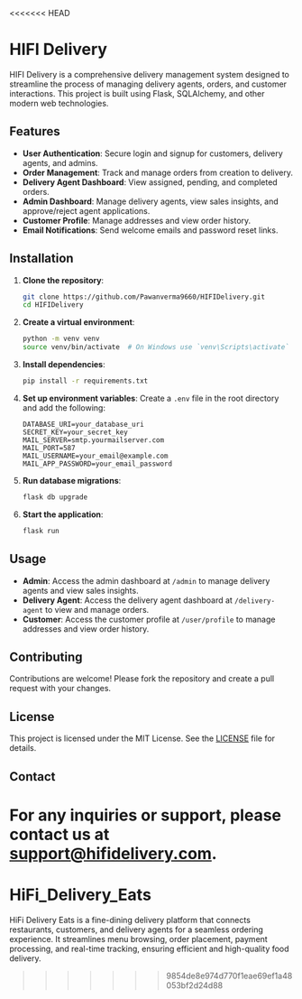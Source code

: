 <<<<<<< HEAD
# HIFI Delivery

HIFI Delivery is a comprehensive delivery management system designed to streamline the process of managing delivery agents, orders, and customer interactions. This project is built using Flask, SQLAlchemy, and other modern web technologies.

## Features

- **User Authentication**: Secure login and signup for customers, delivery agents, and admins.
- **Order Management**: Track and manage orders from creation to delivery.
- **Delivery Agent Dashboard**: View assigned, pending, and completed orders.
- **Admin Dashboard**: Manage delivery agents, view sales insights, and approve/reject agent applications.
- **Customer Profile**: Manage addresses and view order history.
- **Email Notifications**: Send welcome emails and password reset links.

## Installation

1. **Clone the repository**:
    ```bash
    git clone https://github.com/Pawanverma9660/HIFIDelivery.git
    cd HIFIDelivery
    ```

2. **Create a virtual environment**:
    ```bash
    python -m venv venv
    source venv/bin/activate  # On Windows use `venv\Scripts\activate`
    ```

3. **Install dependencies**:
    ```bash
    pip install -r requirements.txt
    ```

4. **Set up environment variables**:
    Create a `.env` file in the root directory and add the following:
    ```env
    DATABASE_URI=your_database_uri
    SECRET_KEY=your_secret_key
    MAIL_SERVER=smtp.yourmailserver.com
    MAIL_PORT=587
    MAIL_USERNAME=your_email@example.com
    MAIL_APP_PASSWORD=your_email_password
    ```

5. **Run database migrations**:
    ```bash
    flask db upgrade
    ```

6. **Start the application**:
    ```bash
    flask run
    ```

## Usage

- **Admin**: Access the admin dashboard at `/admin` to manage delivery agents and view sales insights.
- **Delivery Agent**: Access the delivery agent dashboard at `/delivery-agent` to view and manage orders.
- **Customer**: Access the customer profile at `/user/profile` to manage addresses and view order history.

## Contributing

Contributions are welcome! Please fork the repository and create a pull request with your changes.

## License

This project is licensed under the MIT License. See the [LICENSE](LICENSE) file for details.

## Contact

For any inquiries or support, please contact us at support@hifidelivery.com.
=======
# HiFi_Delivery_Eats
HiFi Delivery Eats is a fine-dining delivery platform that connects restaurants, customers, and delivery agents for a seamless ordering experience. It streamlines menu browsing, order placement, payment processing, and real-time tracking, ensuring efficient and high-quality food delivery.
>>>>>>> 9854de8e974d770f1eae69ef1a48053bf2d24d88
